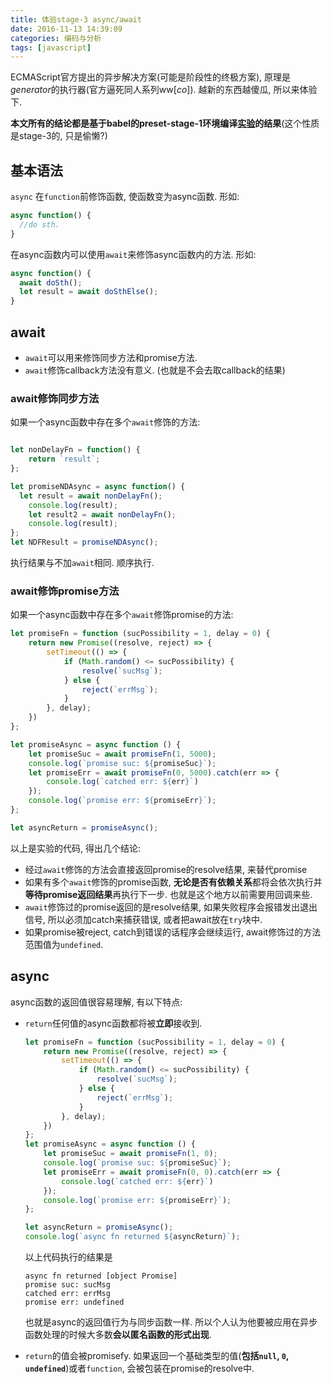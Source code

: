 ```yaml
---
title: 体验stage-3 async/await
date: 2016-11-13 14:39:09
categories: 编码与分析
tags: [javascript]
---
```

ECMAScript官方提出的异步解决方案(可能是阶段性的终极方案), 原理是*generator*的执行器(官方逼死同人系列ww[*co*]). 越新的东西越傻瓜, 所以来体验下.

**本文所有的结论都是基于babel的preset-stage-1环境编译[实验](http://github.com/fjonas/ecma-feature-test)的结果**(这个性质是stage-3的, 只是偷懒?)

<!--more-->

## 基本语法

`async` 在`function`前修饰函数, 使函数变为async函数. 形如:

```js
async function() {
  //do sth.
}
```

在async函数内可以使用`await`来修饰async函数内的方法. 形如:

```js
async function() {
  await doSth();
  let result = await doSthElse();
}
```

## await

+ `await`可以用来修饰同步方法和promise方法.
+ `await`修饰callback方法没有意义. (也就是不会去取callback的结果)

### await修饰同步方法

如果一个async函数中存在多个`await`修饰的方法:

```js

let nonDelayFn = function() {
    return `result`;
};

let promiseNDAsync = async function() {
  let result = await nonDelayFn();
    console.log(result);
    let result2 = await nonDelayFn();
    console.log(result);
};
let NDFResult = promiseNDAsync();
```

执行结果与不加`await`相同. 顺序执行.

### await修饰promise方法

如果一个async函数中存在多个`await`修饰promise的方法:

```js
let promiseFn = function (sucPossibility = 1, delay = 0) {
    return new Promise((resolve, reject) => {
        setTimeout(() => {
            if (Math.random() <= sucPossibility) {
                resolve(`sucMsg`);
            } else {
                reject(`errMsg`);
            }
        }, delay);
    })
};

let promiseAsync = async function () {
    let promiseSuc = await promiseFn(1, 5000);
    console.log(`promise suc: ${promiseSuc}`);
    let promiseErr = await promiseFn(0, 5000).catch(err => {
        console.log(`catched err: ${err}`)
    });
    console.log(`promise err: ${promiseErr}`);
};

let asyncReturn = promiseAsync();
```

以上是实验的代码, 得出几个结论:

+ 经过`await`修饰的方法会直接返回promise的resolve结果, 来替代promise
+ 如果有多个`await`修饰的promise函数, **无论是否有依赖关系**都将会依次执行并**等待promise返回结果**再执行下一步. 也就是这个地方以前需要用回调来些.
+ `await`修饰过的promise返回的是resolve结果, 如果失败程序会报错发出退出信号, 所以必须加catch来捕获错误, 或者把await放在`try`块中.
+ 如果promise被reject, catch到错误的话程序会继续运行, await修饰过的方法范围值为`undefined`.

## async

async函数的返回值很容易理解, 有以下特点:

+ `return`任何值的async函数都将被**立即**接收到. 

  ```js
  let promiseFn = function (sucPossibility = 1, delay = 0) {
      return new Promise((resolve, reject) => {
          setTimeout(() => {
              if (Math.random() <= sucPossibility) {
                  resolve(`sucMsg`);
              } else {
                  reject(`errMsg`);
              }
          }, delay);
      })
  };
  let promiseAsync = async function () {
      let promiseSuc = await promiseFn(1, 0);
      console.log(`promise suc: ${promiseSuc}`);
      let promiseErr = await promiseFn(0, 0).catch(err => {
          console.log(`catched err: ${err}`)
      });
      console.log(`promise err: ${promiseErr}`); 
  };

  let asyncReturn = promiseAsync();
  console.log(`async fn returned ${asyncReturn}`);
  ```

  以上代码执行的结果是

  ```
  async fn returned [object Promise]
  promise suc: sucMsg
  catched err: errMsg
  promise err: undefined
  ```

  也就是async的返回值行为与同步函数一样. 所以个人认为他要被应用在异步函数处理的时候大多数**会以匿名函数的形式出现**.

+ `return`的值会被promisefy. 如果返回一个基础类型的值(**包括`null`, `0`, `undefined`**)或者`function`, 会被包装在promise的resolve中.